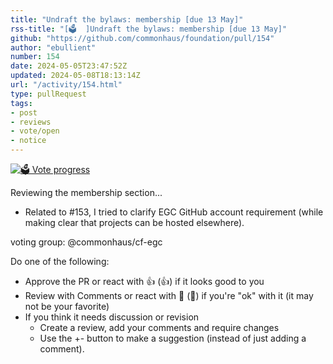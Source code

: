 ```yaml
---
title: "Undraft the bylaws: membership [due 13 May]"
rss-title: "[🗳️  ]Undraft the bylaws: membership [due 13 May]"
github: "https://github.com/commonhaus/foundation/pull/154"
author: "ebullient"
number: 154
date: 2024-05-05T23:47:52Z
updated: 2024-05-08T18:13:14Z
url: "/activity/154.html"
type: pullRequest
tags:
- post
- reviews
- vote/open
- notice
---
```

[![🗳️ Vote progress](https://www.commonhaus.org/votes/commonhaus/foundation/154.svg)](https://github.com/commonhaus/foundation/pull/154#issuecomment-2095001694 "IC_kwDOKRPTI8583zBe")

Reviewing the membership section... 

- Related to #153, I tried to clarify EGC GitHub account requirement (while making clear that projects can be hosted elsewhere).

voting group: @commonhaus/cf-egc 

Do one of the following:

- Approve the PR or react with 👍 (:+1:) if it looks good to you
- Review with Comments or react with 👀 (:eyes:) if you're "ok" with it (it may not be your favorite)
- If you think it needs discussion or revision
    - Create a review, add your comments and require changes
    - Use the +- button to make a suggestion (instead of just adding a comment).
